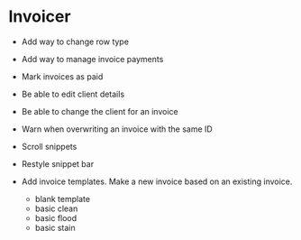 
# Invoicer

- Add way to change row type

- Add way to manage invoice payments
- Mark invoices as paid

- Be able to edit client details
- Be able to change the client for an invoice

- Warn when overwriting an invoice with the same ID

- Scroll snippets
- Restyle snippet bar

- Add invoice templates. Make a new invoice based on an existing invoice. 

    - blank template
    - basic clean
    - basic flood
    - basic stain
